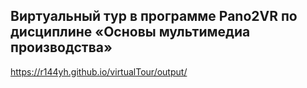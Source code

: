 ## Виртуальный тур в программе Pano2VR по дисциплине «Основы мультимедиа производства»
https://r144yh.github.io/virtualTour/output/
